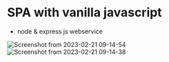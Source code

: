 # SPA with vanilla javascript 
+ node & express js webservice

![Screenshot from 2023-02-21 09-14-54](https://user-images.githubusercontent.com/107494056/222079589-350c5e8a-e529-4eaf-8c64-4964932f4fcd.png)
![Screenshot from 2023-02-21 09-14-38](https://user-images.githubusercontent.com/107494056/222079610-2b51df55-29f3-4492-af3d-947692102516.png)
